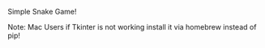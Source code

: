 Simple Snake Game!

Note: Mac Users if Tkinter is not working install it via homebrew instead of pip!
